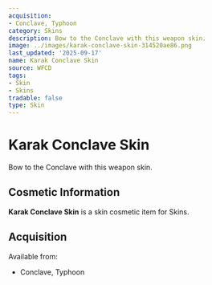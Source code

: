 ```yaml
---
acquisition:
- Conclave, Typhoon
category: Skins
description: Bow to the Conclave with this weapon skin.
image: ../images/karak-conclave-skin-314520ae86.png
last_updated: '2025-09-17'
name: Karak Conclave Skin
source: WFCD
tags:
- Skin
- Skins
tradable: false
type: Skin
---
```


# Karak Conclave Skin

Bow to the Conclave with this weapon skin.

## Cosmetic Information

**Karak Conclave Skin** is a skin cosmetic item for Skins.

## Acquisition

Available from:
- Conclave, Typhoon

